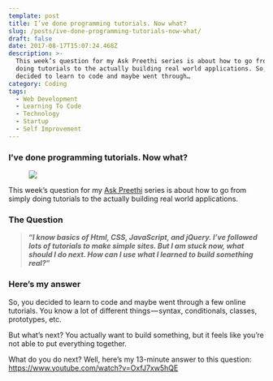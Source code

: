 ```yaml
---
template: post
title: I’ve done programming tutorials. Now what?
slug: /posts/ive-done-programming-tutorials-now-what/
draft: false
date: 2017-08-17T15:07:24.468Z
description: >-
  This week’s question for my Ask Preethi series is about how to go from simply
  doing tutorials to the actually building real world applications. So, you
  decided to learn to code and maybe went through…
category: Coding
tags:
  - Web Development
  - Learning To Code
  - Technology
  - Startup
  - Self Improvement
---
```

### I’ve done programming tutorials. Now what?

<figure>

![](/media/ive-done-programming-tutorials-now-what-0.jpeg)

</figure>

This week’s question for my [Ask Preethi](https://medium.freecodecamp.org/what-are-the-most-challenging-parts-of-your-coding-journey-fbd7d3a7600f) series is about how to go from simply doing tutorials to the actually building real world applications.

### The Question

> **“_I know basics of Html, CSS, JavaScript, and jQuery. I’ve followed lots of tutorials to make simple sites. But I am stuck now, what should I do next. How can I use what I learned to build something real?_”**

### Here’s my answer

So, you decided to learn to code and maybe went through a few online tutorials. You know a lot of different things — syntax, conditionals, classes, prototypes, etc.

But what’s next? You actually want to build something, but it feels like you’re not able to put everything together.

What do you do next? Well, here’s my 13-minute answer to this question: https://www.youtube.com/watch?v=OxfJ7xw5hQE
